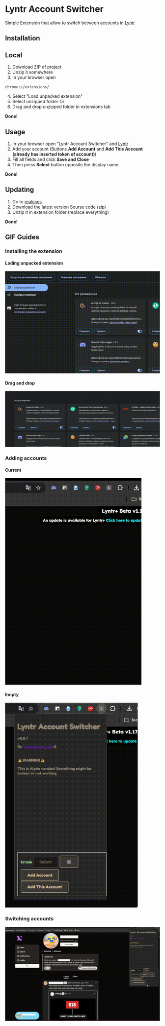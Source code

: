 # Lyntr Account Switcher
Simple Extension that allow to switch between accounts in [Lyntr](https://lyntr.com/)

## Installation
## Local
1. Download ZIP of project
2. Unzip it somewhere
3. In your browser open
```url
chrome://extensions/
```

4. Select "Load unpacked extension"
5. Select unzipped folder
Or
4. Drag and drop unzipped folder in extensions tab

**Done!**

## Usage
1. In your browser open "Lyntr Account Switcher" and [Lyntr](https://lyntr.com/)
2. Add your account (Buttons **Add Account** and **Add This Account (already has inserted token of account)**)
3. Fill all fields and click **Save and Close**
4. Then press **Select** button opposite the display name

**Done!**

## Updating
1. Go to [realeses](https://github.com/kararasenok-gd/lyntr-account-switcher/releases)
2. Download the latest version Sourse code (zip)
3. Unzip it in extension folder (replace everything)

**Done!**

## GIF Guides

### Installing the extension
#### Loding unpacked extension
![Installing the extension Method 1](https://raw.githubusercontent.com/kararasenok-gd/lyntr-account-switcher/main/assets/guides/select.gif)
#### Drag and drop
![Installing the extension Method 2](https://raw.githubusercontent.com/kararasenok-gd/lyntr-account-switcher/main/assets/guides/dragndrop.gif)
### Adding accounts
#### Current
![Adding accounts](https://raw.githubusercontent.com/kararasenok-gd/lyntr-account-switcher/main/assets/guides/current.gif)
#### Empty
![Adding accounts](https://raw.githubusercontent.com/kararasenok-gd/lyntr-account-switcher/main/assets/guides/empty.gif)
### Switching accounts
![Switching accounts](https://raw.githubusercontent.com/kararasenok-gd/lyntr-account-switcher/main/assets/guides/switching.gif)

